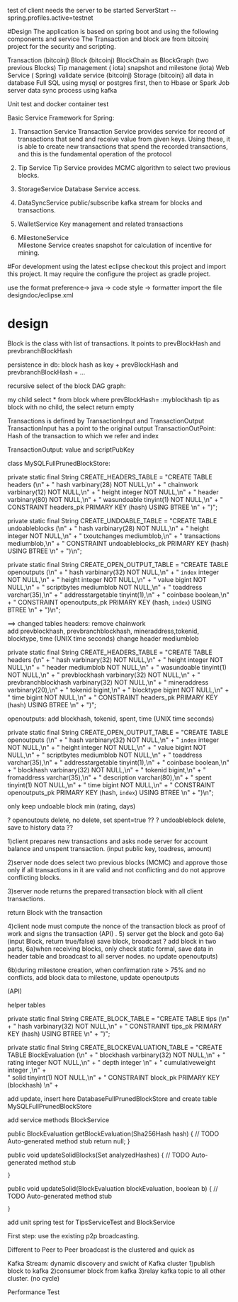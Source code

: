 test of client needs the server to be started
 ServerStart --spring.profiles.active=testnet

#Design
The application is based on spring boot and using the following components and service
The Transaction and block are from bitcoinj project for the  security and scripting.
 


Transaction (bitcoinj)
Block (bitcoinj) BlockChain as BlockGraph (two previous Blocks) 
Tip management (  iota)
snapshot and milestone (iota)
Web Service ( Spring)
validate service (bitcoinj)
Storage (bitcoinj) 
all data in database Full SQL using mysql or postgres first, then to Hbase or Spark Job server
data sync process using kafka

Unit test and docker container test

 

Basic Service Framework for Spring:

1) Transaction Service 
Transaction Service  provides service for record of transactions that send and receive value from given keys. Using these,
it is able to create new transactions that spend the recorded transactions, and this is the fundamental operation
of the  protocol

2) Tip Service
 Tip Service provides MCMC algorithm to select two previous blocks.
 
3) StorageService
Database Service access.

4) DataSyncService
public/subscribe kafka stream for blocks and transactions.

5) WalletService 
Key management  and  related transactions

6) MilestoneService  
Milestone Service creates snapshot for calculation of incentive for mining.

#For development using the latest eclipse
checkout this project and import this project. It may require the configure the project as gradle project.

use the format preference-> java -> code style -> formatter import the file designdoc/eclipse.xml
# design
Block is the class with list of transactions. It points to prevBlockHash and prevbranchBlockHash

persistence in db: block hash as key +  prevBlockHash and prevbranchBlockHash + ...

recursive select of the block DAG graph:

my child select * from block where prevBlockHash= :myblockhash
tip as block with no child, the select return empty


Transactions is defined by TransactionInput and TransactionOutput
TransactionInput has a point to the original output
TransactionOutPoint:  Hash of the transaction to which we refer and index 

TransactionOutput:
value and scriptPubKey




 class MySQLFullPrunedBlockStore:
 
   private static final String CREATE_HEADERS_TABLE = "CREATE TABLE headers (\n" +
            "    hash varbinary(28) NOT NULL,\n" +
            "    chainwork varbinary(12) NOT NULL,\n" +
            "    height integer NOT NULL,\n" +
            "    header varbinary(80) NOT NULL,\n" +
            "    wasundoable tinyint(1) NOT NULL,\n" +
            "    CONSTRAINT headers_pk PRIMARY KEY (hash) USING BTREE \n" +
            ")";

   private static final String CREATE_UNDOABLE_TABLE = "CREATE TABLE undoableblocks (\n" +
            "    hash varbinary(28) NOT NULL,\n" +
            "    height integer NOT NULL,\n" +
            "    txoutchanges mediumblob,\n" +
            "    transactions mediumblob,\n" +
            "    CONSTRAINT undoableblocks_pk PRIMARY KEY (hash) USING BTREE \n" +
            ")\n";
            
            
   private static final String CREATE_OPEN_OUTPUT_TABLE = "CREATE TABLE openoutputs (\n" +
            "    hash varbinary(32) NOT NULL,\n" +
            "    `index` integer NOT NULL,\n" +
            "    height integer NOT NULL,\n" +
            "    value bigint NOT NULL,\n" +
            "    scriptbytes mediumblob NOT NULL,\n" +
            "    toaddress varchar(35),\n" +
            "    addresstargetable tinyint(1),\n" +
            "    coinbase boolean,\n" +
            "    CONSTRAINT openoutputs_pk PRIMARY KEY (hash, `index`) USING BTREE \n" +
            ")\n";


==> changed tables 
	headers:  remove chainwork  
	          add  prevblockhash, prevbranchblockhash, mineraddress,tokenid, blocktype, time (UNIX time seconds)
	          change  header mediumblob
	


   private static final String CREATE_HEADERS_TABLE = "CREATE TABLE headers (\n" +
            "    hash varbinary(32) NOT NULL,\n" +
            "    height integer NOT NULL,\n" +
            "    header mediumblob NOT NULL,\n" +
            "    wasundoable tinyint(1) NOT NULL,\n" +
            "    prevblockhash  varbinary(32) NOT NULL,\n" +
            "    prevbranchblockhash  varbinary(32) NOT NULL,\n" +
            "    mineraddress varbinary(20),\n" +
            "    tokenid bigint,\n" +
            "    blocktype bigint NOT NULL,\n" +
            "    time bigint NOT NULL,\n" +
            "    CONSTRAINT headers_pk PRIMARY KEY (hash) USING BTREE \n" +
            ")";

openoutputs: add  blockhash, tokenid, spent, time (UNIX time seconds)

  private static final String CREATE_OPEN_OUTPUT_TABLE = "CREATE TABLE openoutputs (\n" +
            "    hash varbinary(32) NOT NULL,\n" +
            "    `index` integer NOT NULL,\n" +
            "    height integer NOT NULL,\n" +
            "    value bigint NOT NULL,\n" +
            "    scriptbytes mediumblob NOT NULL,\n" +
            "    toaddress varchar(35),\n" +
            "    addresstargetable tinyint(1),\n" +
            "    coinbase boolean,\n" +
            "    blockhash  varbinary(32)  NOT NULL,\n" +
            "    tokenid bigint,\n" +
            "    fromaddress varchar(35),\n" +
            "    description varchar(80),\n" +
            "    spent tinyint(1) NOT NULL,\n" +
            "    time bigint NOT NULL,\n" +
            "    CONSTRAINT openoutputs_pk PRIMARY KEY (hash, `index`) USING BTREE \n" +
            ")\n";


            

only keep undoable block  min (rating, days)       

? openoutouts delete,  no delete, set spent=true ??
? undoableblock delete, save to history data ?? 

1)client prepares new transactions and asks node server for account balance and unspent transaction. (input public key, toadress, amount)

2)server node does select two previous blocks (MCMC) and approve those only if all transactions in it are valid and  not conflicting and do not approve conflicting blocks.

3)server node returns the prepared transaction block with all client transactions. 

return Block with the  transaction 


4)client node must compute the nonce of the transaction block as proof of work and signs the transaction
(API) 
. 
5) server get the block and goto 6a)
(input Block, return true/false) save block, broadcast
? add block in two parts, 
6a)when receiving blocks, only check static formal, save data in header table and broadcast to all server nodes. no update openoutputs)

6b)during milestone creation, when confirmation rate > 75% and no conflicts, add block data to milestone, 
update openoutputs

(API)


helper tables

 private static final String CREATE_BLOCK_TABLE = "CREATE TABLE tips (\n" +
            "    hash varbinary(32) NOT NULL,\n" +
            "    CONSTRAINT tips_pk PRIMARY KEY (hash) USING BTREE \n" +
            ")";
 
private static final String CREATE_BLOCKEVALUATION_TABLE = "CREATE TABLE BlockEvaluation (\n" +
            "    blockhash varbinary(32) NOT NULL,\n" +
            "    rating integer NOT NULL,\n" +
            "    depth integer \n" +
            "    cumulativeweight  integer ,\n" +      
            "    solid tinyint(1) NOT NULL,\n" +
            "    CONSTRAINT block_pk PRIMARY KEY (blockhash)  \n" +
            


add update, insert here DatabaseFullPrunedBlockStore and create table MySQLFullPrunedBlockStore

add service methods BlockService

 public BlockEvaluation  getBlockEvaluation(Sha256Hash hash) {
        // TODO Auto-generated method stub
        return null;
    }

public void updateSolidBlocks(Set<Sha256Hash> analyzedHashes) {
        // TODO Auto-generated method stub
        
    }

public void updateSolid(BlockEvaluation blockEvaluation, boolean b) {
        // TODO Auto-generated method stub
        
    }

add unit spring test for TipsServiceTest and BlockService


First step: use the existing p2p broadcasting.

Different to Peer to Peer broadcast is the clustered and quick as 

Kafka Stream:
dynamic discovery and swicht of Kafka cluster 
1)publish block to kafka
2)consumer block from kafka
3)relay kafka topic to all other cluster. (no cycle)


Performance Test
